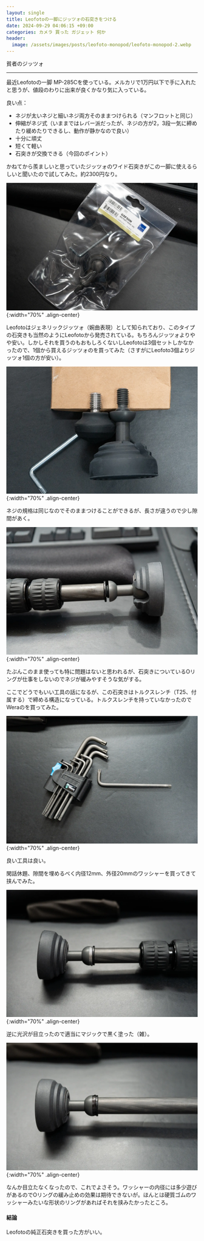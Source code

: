 ```yaml
---
layout: single
title: Leofotoの一脚にジッツォの石突きをつける
date: 2024-09-29 04:06:15 +09:00
categories: カメラ 買った ガジェット 何か
header:
  image: /assets/images/posts/leofoto-monopod/leofoto-monopod-2.webp
---
```


貧者のジッツォ

----

最近Leofotoの一脚 MP-285Cを使っている。メルカリで1万円以下で手に入れたと思うが、値段のわりに出来が良くかなり気に入っている。

良い点：

- ネジが太いネジと細いネジ両方そのままつけられる（マンフロットと同じ）
- 伸縮がネジ式（いままではレバー派だったが、ネジの方が2，3段一気に締めたり緩めたりできるし、動作が静かなので良い）
- 十分に頑丈
- 短くて軽い
- 石突きが交換できる（今回のポイント）

かねてから羨ましいと思っていたジッツォのワイド石突きがこの一脚に使えるらしいと聞いたので試してみた。約2300円なり。

![](/assets/images/posts/leofoto-monopod/leofoto-monopod-1.webp){:width="70%" .align-center}

Leofotoはジェネリックジッツォ（婉曲表現）として知られており、このタイプの石突きも当然のようにLeofotoから発売されている。もちろんジッツォよりやや安い。しかしそれを買うのもおもしろくないしLeofotoは3個セットしかなかったので、1個から買えるジッツォのを買ってみた（さすがにLeofoto3個よりジッツォ1個の方が安い）。

![](/assets/images/posts/leofoto-monopod/leofoto-monopod-3.webp){:width="70%" .align-center}

ネジの規格は同じなのでそのままつけることができるが、長さが違うので少し隙間があく。

![](/assets/images/posts/leofoto-monopod/leofoto-monopod-4.webp){:width="70%" .align-center}

たぶんこのまま使っても特に問題はないと思われるが、石突きについているOリングが仕事をしないのでネジが緩みやすそうな気がする。

ここでどうでもいい工具の話になるが、この石突きはトルクスレンチ（T25、付属する）で締める構造になっている。トルクスレンチを持っていなかったのでWeraのを買ってみた。

![](/assets/images/posts/leofoto-monopod/leofoto-monopod-5.webp){:width="70%" .align-center}

良い工具は良い。

閑話休題、隙間を埋めるべく内径12mm、外径20mmのワッシャーを買ってきて挟んでみた。

![](/assets/images/posts/leofoto-monopod/leofoto-monopod-6.webp){:width="70%" .align-center}

逆に光沢が目立ったので適当にマジックで黒く塗った（雑）。

![](/assets/images/posts/leofoto-monopod/leofoto-monopod-7.webp){:width="70%" .align-center}

なんか目立たなくなったので、これでよさそう。ワッシャーの内径には多少遊びがあるのでOリングの緩み止めの効果は期待できないが。ほんとは硬質ゴムのワッシャーみたいな形状のリングがあればそれを挟みたかったところ。

#### 結論

Leofotoの純正石突きを買った方がいい。





